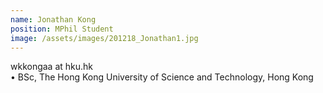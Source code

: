 ```yaml
---
name: Jonathan Kong
position: MPhil Student
image: /assets/images/201218_Jonathan1.jpg
---
```

wkkongaa at hku.hk   
• BSc, The Hong Kong University of Science and Technology, Hong Kong

